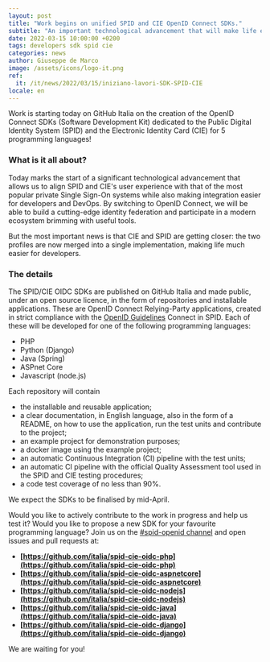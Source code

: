 ```yaml
---
layout: post
title: "Work begins on unified SPID and CIE OpenID Connect SDKs."
subtitle: "An important technological advancement that will make life easier for developers"
date: 2022-03-15 10:00:00 +0200
tags: developers sdk spid cie
categories: news
author: Giuseppe de Marco
image: /assets/icons/logo-it.png
ref:
  it: /it/news/2022/03/15/iniziano-lavori-SDK-SPID-CIE
locale: en
---
```


Work is starting today on GitHub Italia on the creation of the OpenID Connect SDKs (Software Development Kit) dedicated to the Public Digital Identity System (SPID) and the Electronic Identity Card (CIE) for 5 programming languages!

### What is it all about? 

Today marks the start of a significant technological advancement that allows us to align SPID and CIE's user experience with that of the most popular private Single Sign-On systems while also making integration easier for developers and DevOps. By switching to OpenID Connect, we will be able to build a cutting-edge identity federation and participate in a modern ecosystem brimming with useful tools.

But the most important news is that CIE and SPID are getting closer: the two profiles are now merged into a single implementation, making life much easier for developers.

### The details

The SPID/CIE OIDC SDKs are published on GitHub Italia and made public, under an open source licence, in the form of repositories and installable applications. These are OpenID Connect Relying-Party applications, created in strict compliance with the [OpenID Guidelines](https://www.agid.gov.it/sites/default/files/repository_files/linee_guida_openid_connect_in_spid.pdf) Connect in SPID. Each of these will be developed for one of the following programming languages:

- PHP
- Python (Django)
- Java (Spring)
- ASPnet Core
- Javascript (node.js)

Each repository will contain

- the installable and reusable application;
- a clear documentation, in English language, also in the form of a README, on how to use the application, run the test units and contribute to the project;
- an example project for demonstration purposes;
- a docker image using the example project;
- an automatic Continuous Integration (CI) pipeline with the test units;
- an automatic CI pipeline with the official Quality Assessment tool used in the SPID and CIE testing procedures;
- a code test coverage of no less than 90%.

We expect the SDKs to be finalised by mid-April.

Would you like to actively contribute to the work in progress and help us test it? Would you like to propose a new SDK for your favourite programming language? Join us on the [#spid-openid channel](https://slack.developers.italia.it/) and open issues and pull requests at:

- **[https://github.com/italia/spid-cie-oidc-php](https://github.com/italia/spid-cie-oidc-php)**
- **[https://github.com/italia/spid-cie-oidc-aspnetcore](https://github.com/italia/spid-cie-oidc-aspnetcore)**
- **[https://github.com/italia/spid-cie-oidc-nodejs](https://github.com/italia/spid-cie-oidc-nodejs)**
- **[https://github.com/italia/spid-cie-oidc-java](https://github.com/italia/spid-cie-oidc-java)**
- **[https://github.com/italia/spid-cie-oidc-django](https://github.com/italia/spid-cie-oidc-django)**


We are waiting for you!
